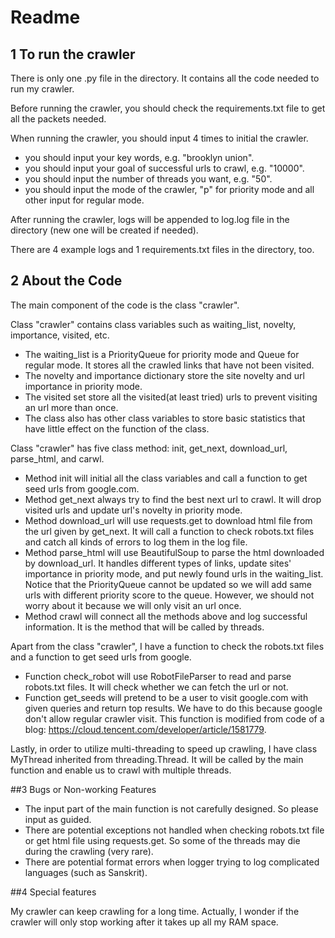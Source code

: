# Readme
## 1 To run the crawler
There is only one .py file in the directory. It contains all the code needed to run my crawler. 

Before running the crawler, you should check the requirements.txt file to get all the packets needed. 

When running the crawler, you should input 4 times to initial the crawler. 
+ you should input your key words, e.g. "brooklyn union". 
+ you should input your goal of successful urls to crawl, e.g. "10000".
+ you should input the number of threads you want, e.g. "50". 
+ you should input the mode of the crawler, "p" for priority mode and all other input for regular mode. 

After running the crawler, logs will be appended to log.log file in the directory (new one will be created if needed). 

There are 4 example logs and 1 requirements.txt files in the directory, too. 

## 2 About the Code

The main component of the code is the class "crawler". 

Class "crawler" contains class variables such as waiting_list, novelty, importance, visited, etc. 
+ The waiting_list is a PriorityQueue for priority mode and Queue for regular mode. It stores all the crawled links that have not been visited. 
+ The novelty and importance dictionary store the site novelty and url importance in priority mode.
+ The visited set store all the visited(at least tried) urls to prevent visiting an url more than once. 
+ The class also has other class variables to store basic statistics that have little effect on the function of the class. 

Class "crawler" has five class method: init, get_next, download_url, parse_html, and carwl. 
+ Method init will initial all the class variables and call a function to get seed urls from google.com.  
+ Method get_next always try to find the best next url to crawl. It will drop visited urls and update url's novelty in priority mode. 
+ Method download_url will use requests.get to download html file from the url given by get_next. It will call a function to check robots.txt files and catch all kinds of errors to log them in the log file. 
+ Method parse_html will use BeautifulSoup to parse the html downloaded by download_url. It handles different types of links, update sites' importance in priority mode, and put newly found urls in the waiting_list. Notice that the PriorityQueue cannot be updated so we will add same urls with different priority score to the queue. However, we should not worry about it because we will only visit an url once. 
+ Method crawl will connect all the methods above and log successful information. It is the method that will be called by threads. 

Apart from the class "crawler", I have a function to check the robots.txt files and a function to get seed urls from google. 
+ Function check_robot will use RobotFileParser to read and parse robots.txt files. It will check whether we can fetch the url or not. 
+ Function get_seeds will pretend to be a user to visit google.com with given queries and return top results. We have to do this because google don't allow regular crawler visit. This function is modified from code of a blog: https://cloud.tencent.com/developer/article/1581779. 

Lastly, in order to utilize multi-threading to speed up crawling, I have class MyThread inherited from threading.Thread. It will be called by the main function and enable us to crawl with multiple threads. 


##3 Bugs or Non-working Features

+ The input part of the main function is not carefully designed. So please input as guided. 
+ There are potential exceptions not handled when checking robots.txt file or get html file using requests.get. So some of the threads may die during the crawling (very rare). 
+ There are potential format errors when logger trying to log complicated languages (such as Sanskrit). 

##4 Special features

My crawler can keep crawling for a long time. Actually, I wonder if the crawler will only stop working after it takes up all my RAM space. 